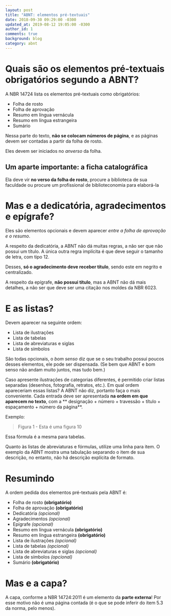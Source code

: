 ```yaml
---
layout: post
title: "ABNT: elementos pré-textuais"
date: 2018-09-30 09:29:00 -0300
updated_at: 2019-08-12 19:05:00 -0300
author_id: 1
comments: true
background: blog
category: abnt
---
```


# Quais são os elementos pré-textuais obrigatórios segundo a ABNT?

A NBR 14724 lista os elementos pré-textuais como obrigatórios:

+ Folha de rosto
+ Folha de aprovação
+ Resumo em língua vernácula
+ Resumo em língua estrangeira
+ Sumário

Nessa parte do texto, **não se colocam números de página**, e as páginas devem ser contadas a partir da folha de rosto.

Eles devem ser iniciados no *anverso* da folha.

## Um aparte importante: a ficha catalográfica

Ela deve vir **no verso da folha de rosto**, procure a biblioteca de sua faculdade ou procure um profissional de biblioteconomia para elaborá-la

# Mas e a dedicatória, agradecimentos e epígrafe?

Eles são elementos opcionais e devem aparecer *entre a folha de aprovação e o resumo*.

A respeito da dedicatória, a ABNT não dá muitas regras, a não ser que não possui um título. 
A única outra regra implícita é que deve seguir o tamanho de letra, com tipo 12.

Desses, **só o agradecimento deve receber título**, sendo este em negrito e centralizado.

A respeito da epígrafe, **não possui título**, mas a ABNT não dá mais detalhes, a não ser que deve ser uma citação nos moldes da NBR 6023.

# E as listas?

Devem aparecer na seguinte ordem:

+ Lista de ilustrações
+ Lista de tabelas
+ Lista de abreviaturas e siglas
+ Lista de símbolos

São todas opcionais, o *bom senso* diz que se o seu trabalho possui poucos desses elementos, ele pode ser dispensada.
(Se bem que ABNT e bom senso não andam muito juntos, mas tudo bem.)

Caso apresente ilustrações de categorias diferentes, é permitido criar listas separadas (desenhos, fotografia, retratos, etc.).
Em qual ordem apareceriam essas listas? A ABNT não diz, portanto faça o mais conveniente.
Cada entrada deve ser apresentada **na ordem em que aparecem no texto**, com a ** designação + número + travessão + título + espaçamento + número da página**.

Exemplo:
> Figura 1 - Esta é uma figura                                               10

Essa fórmula é a mesma para tabelas.

Quanto às listas de abreviaturas e fórmulas, utilize uma linha para item.
O exemplo da ABNT mostra uma tabulação separando o item de sua descrição, no entanto, não há descrição explícita de formato.

# Resumindo 

A ordem pedida dos elementos pré-textuais pela ABNT é:

+ Folha de rosto **(obrigatório)**
+ Folha de aprovação **(obrigatório)**
+ Dedicatória *(opcional)*
+ Agradecimentos *(opcional)*
+ Epígrafe *(opcional)*
+ Resumo em língua vernácula **(obrigatório)**
+ Resumo em língua estrangeira **(obrigatório)**
+ Lista de ilustrações *(opcional)*
+ Lista de tabelas *(opcional)*
+ Lista de abreviaturas e siglas *(opcional)*
+ Lista de símbolos *(opcional)*
+ Sumário **(obrigatório)**

# Mas e a capa?

A capa, conforme a NBR 14724:2011 é um elemento da **parte externa**!
Por esse motivo não é uma página contada (é o que se pode inferir do item 5.3 da norma, pelo menos).

